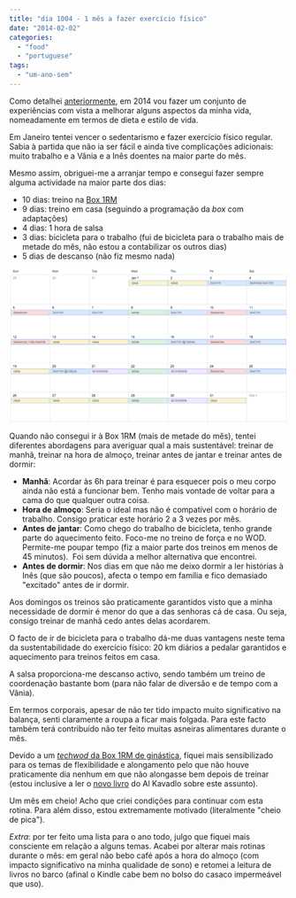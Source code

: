 ```yaml
---
title: "dia 1004 - 1 mês a fazer exercício físico"
date: "2014-02-02"
categories: 
  - "food"
  - "portuguese"
tags: 
  - "um-ano-sem"
---
```


Como detalhei [anteriormente](http://blog.cozinhadecaverna.com/2014/01/dia-973-um-ano-sem-desafios-para-2014.html), em 2014 vou fazer um conjunto de experiências com vista a melhorar alguns aspectos da minha vida, nomeadamente em termos de dieta e estilo de vida.

  

Em Janeiro tentei vencer o sedentarismo e fazer exercício físico regular. Sabia à partida que não ia ser fácil e ainda tive complicações adicionais: muito trabalho e a Vânia e a Inês doentes na maior parte do mês.

  

Mesmo assim, obriguei-me a arranjar tempo e consegui fazer sempre alguma actividade na maior parte dos dias:

- 10 dias: treino na [Box 1RM](http://box1rm.com/)
- 9 dias: treino em casa (seguindo a programação da _box_ com adaptações)
- 4 dias: 1 hora de salsa
- 3 dias: bicicleta para o trabalho (fui de bicicleta para o trabalho mais de metade do mês, não estou a contabilizar os outros dias)
- 5 dias de descanso (não fiz mesmo nada)

  

[![](images/Captura+de+ecra%CC%83+2014-02-2,+a%CC%80s+15.41.13.png)](http://4.bp.blogspot.com/-KITWhh5TC88/Uu5nMb6z4iI/AAAAAAAALVk/S6zelF0vgz8/s1600/Captura+de+ecra%CC%83+2014-02-2,+a%CC%80s+15.41.13.png)

  

Quando não consegui ir à Box 1RM (mais de metade do mês), tentei diferentes abordagens para averiguar qual a mais sustentável: treinar de manhã, treinar na hora de almoço, treinar antes de jantar e treinar antes de dormir:

- **Manhã**: Acordar às 6h para treinar é para esquecer pois o meu corpo ainda não está a funcionar bem. Tenho mais vontade de voltar para a cama do que qualquer outra coisa.
- **Hora de almoço**: Seria o ideal mas não é compatível com o horário de trabalho. Consigo praticar este horário 2 a 3 vezes por mês.
- **Antes de jantar**: Como chego do trabalho de bicicleta, tenho grande parte do aquecimento feito. Foco-me no treino de força e no WOD. Permite-me poupar tempo (fiz a maior parte dos treinos em menos de 45 minutos).  Foi sem dúvida a melhor alternativa que encontrei. 
- **Antes de dormir**: Nos dias em que não me deixo dormir a ler histórias à Inês (que são poucos), afecta o tempo em família e fico demasiado "excitado" antes de ir dormir.

Aos domingos os treinos são praticamente garantidos visto que a minha necessidade de dormir é menor do que a das senhoras cá de casa. Ou seja, consigo treinar de manhã cedo antes delas acordarem.

  

O facto de ir de bicicleta para o trabalho dá-me duas vantagens neste tema da sustentabilidade do exercício físico: 20 km diários a pedalar garantidos e aquecimento para treinos feitos em casa. 

  

A salsa proporciona-me descanso activo, sendo também um treino de coordenação bastante bom (para não falar de diversão e de tempo com a Vânia).

  

Em termos corporais, apesar de não ter tido impacto muito significativo na balança, senti claramente a roupa a ficar mais folgada. Para este facto também terá contribuído não ter feito muitas asneiras alimentares durante o mês.

  

Devido a um [_techwod_ da Box 1RM de ginástica](http://box1rm.com/eventos/techwod-gymnastics-com-ricardo-camarneiro-de-visita-as-box1rm/), fiquei mais sensibilizado para os temas de flexibilidade e alongamento pelo que não houve praticamente dia nenhum em que não alongasse bem depois de treinar (estou inclusive a ler o [novo livro](http://www.amazon.com/Stretching-Your-Boundaries-Flexibility-Calisthenic-ebook/dp/B00HYLT4J6) do Al Kavadlo sobre este assunto).

  

Um mês em cheio! Acho que criei condições para continuar com esta rotina. Para além disso, estou extremamente motivado (literalmente "cheio de pica"). 

  

_Extra_: por ter feito uma lista para o ano todo, julgo que fiquei mais consciente em relação a alguns temas. Acabei por alterar mais rotinas durante o mês: em geral não bebo café após a hora do almoço (com impacto significativo na minha qualidade de sono) e retomei a leitura de livros no barco (afinal o Kindle cabe bem no bolso do casaco impermeável que uso).
